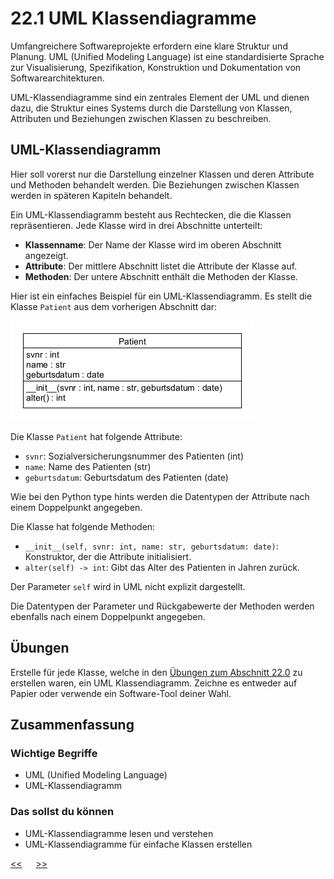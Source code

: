 # 22.1 UML Klassendiagramme

Umfangreichere Softwareprojekte erfordern eine 
klare Struktur und Planung.
UML (Unified Modeling Language) ist eine standardisierte Sprache 
zur Visualisierung, Spezifikation, 
Konstruktion und Dokumentation von Softwarearchitekturen.

UML-Klassendiagramme sind ein zentrales Element der UML
und dienen dazu, die Struktur eines Systems
durch die Darstellung von Klassen,
Attributen und Beziehungen zwischen Klassen zu beschreiben.

## UML-Klassendiagramm

Hier soll vorerst nur die Darstellung einzelner Klassen
und deren Attribute und Methoden behandelt werden.
Die Beziehungen zwischen Klassen
werden in späteren Kapiteln behandelt.

Ein UML-Klassendiagramm besteht aus Rechtecken,
die die Klassen repräsentieren.
Jede Klasse wird in drei Abschnitte unterteilt:
- **Klassenname**: Der Name der Klasse wird im oberen Abschnitt angezeigt.
- **Attribute**: Der mittlere Abschnitt listet die Attribute der Klasse auf.
- **Methoden**: Der untere Abschnitt enthält die Methoden der Klasse.

Hier ist ein einfaches Beispiel für ein UML-Klassendiagramm. 
Es stellt die Klasse `Patient` aus dem vorherigen Abschnitt dar:

![UML Diagramm](../img/22.1/uml_patient.png)

Die Klasse `Patient` hat folgende Attribute:
- `svnr`: Sozialversicherungsnummer des Patienten (int)
- `name`: Name des Patienten (str)
- `geburtsdatum`: Geburtsdatum des Patienten (date)

Wie bei den Python type hints werden die Datentypen der Attribute
nach einem Doppelpunkt angegeben.

Die Klasse hat folgende Methoden:
- `__init__(self, svnr: int, name: str, geburtsdatum: date)`: Konstruktor, der die Attribute initialisiert.
- `alter(self) -> int`: Gibt das Alter des Patienten in Jahren zurück.

Der Parameter `self` wird in UML nicht explizit dargestellt.

Die Datentypen der Parameter und Rückgabewerte der Methoden
werden ebenfalls nach einem Doppelpunkt angegeben.

## Übungen

Erstelle für jede Klasse, welche in den 
[Übungen zum Abschnitt 22.0](../uebungen/UE_22.0_Klassen.md) 
zu erstellen waren, ein UML Klassendiagramm.
Zeichne es entweder auf Papier oder verwende ein 
Software-Tool deiner Wahl.

## Zusammenfassung

### Wichtige Begriffe

- UML (Unified Modeling Language)
- UML-Klassendiagramm


### Das sollst du können
- UML-Klassendiagramme lesen und verstehen
- UML-Klassendiagramme für einfache Klassen erstellen





[<<](22.0_Klassen.md) &emsp; [>>](#)